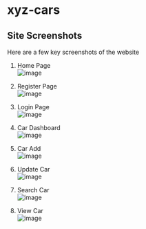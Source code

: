 # xyz-cars
## Site Screenshots
Here are a few key screenshots of the website
1. Home Page
<br/> ![image](https://user-images.githubusercontent.com/54996922/135442550-78111124-bb9f-4127-9dce-09b4a12fa81f.png)

2. Register Page
<br/> ![image](https://user-images.githubusercontent.com/54996922/135442586-3612bc31-d768-43b3-914b-58b7e1407ccc.png)

3. Login Page
<br/> ![image](https://user-images.githubusercontent.com/54996922/135442607-a144f0f7-9545-4a9b-bfef-1202c69500e1.png)

4. Car Dashboard
<br/> ![image](https://user-images.githubusercontent.com/54996922/135442624-34674209-080e-4431-a849-2f2b00980cc5.png)

5. Car Add
<br/> ![image](https://user-images.githubusercontent.com/54996922/135442646-0d937016-cdb4-4619-8f19-382bb12dd244.png)

6. Update Car
<br/> ![image](https://user-images.githubusercontent.com/54996922/135442668-35adc7ab-c984-4c02-88bb-5c9461d88447.png)

7. Search Car
<br/> ![image](https://user-images.githubusercontent.com/54996922/135442700-acf40851-748b-49ca-8851-ad64ff85ef76.png)

8. View Car
<br/> ![image](https://user-images.githubusercontent.com/54996922/135442729-ce336682-6eb9-4a74-bb85-e7054f23d267.png)
 
